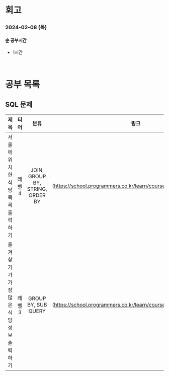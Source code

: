 # 회고

### 2024-02-08 (목)

#### 순 공부시간

- 1시간

<br>

# 공부 목록

## SQL 문제

|                  제목                   |  티어  |               분류               |                                링크                                |
| :-------------------------------------: | :----: | :------------------------------: | :----------------------------------------------------------------: |
|    서울에 위치한 식당 목록 출력하기     | 레벨 4 | JOIN, GROUP BY, STRING, ORDER BY | (https://school.programmers.co.kr/learn/courses/30/lessons/131118) |
| 즐겨찾기가 가장 많은 식당 정보 출력하기 | 레벨 3 |       GROUP BY, SUB QUERY        | (https://school.programmers.co.kr/learn/courses/30/lessons/131123) |
